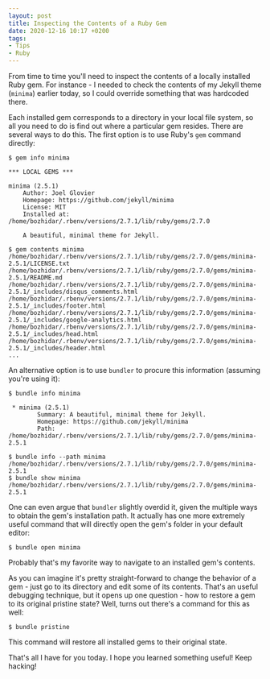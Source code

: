 ```yaml
---
layout: post
title: Inspecting the Contents of a Ruby Gem
date: 2020-12-16 10:17 +0200
tags:
- Tips
- Ruby
---
```


From time to time you'll need to inspect the contents of a locally
installed Ruby gem. For instance - I needed to check the contents
of my Jekyll theme (`minima`) earlier today, so I could override something
that was hardcoded there.

Each installed gem corresponds to a directory
in your local file system, so all you need to do is find out where
a particular gem resides. There are several ways to do this.
The first option is to use Ruby's `gem` command directly:

``` shellsession
$ gem info minima

*** LOCAL GEMS ***

minima (2.5.1)
    Author: Joel Glovier
    Homepage: https://github.com/jekyll/minima
    License: MIT
    Installed at: /home/bozhidar/.rbenv/versions/2.7.1/lib/ruby/gems/2.7.0

    A beautiful, minimal theme for Jekyll.

$ gem contents minima
/home/bozhidar/.rbenv/versions/2.7.1/lib/ruby/gems/2.7.0/gems/minima-2.5.1/LICENSE.txt
/home/bozhidar/.rbenv/versions/2.7.1/lib/ruby/gems/2.7.0/gems/minima-2.5.1/README.md
/home/bozhidar/.rbenv/versions/2.7.1/lib/ruby/gems/2.7.0/gems/minima-2.5.1/_includes/disqus_comments.html
/home/bozhidar/.rbenv/versions/2.7.1/lib/ruby/gems/2.7.0/gems/minima-2.5.1/_includes/footer.html
/home/bozhidar/.rbenv/versions/2.7.1/lib/ruby/gems/2.7.0/gems/minima-2.5.1/_includes/google-analytics.html
/home/bozhidar/.rbenv/versions/2.7.1/lib/ruby/gems/2.7.0/gems/minima-2.5.1/_includes/head.html
/home/bozhidar/.rbenv/versions/2.7.1/lib/ruby/gems/2.7.0/gems/minima-2.5.1/_includes/header.html
...
```

An alternative option is to use `bundler` to procure this information (assuming you're using it):

``` shellsession
$ bundle info minima

 * minima (2.5.1)
        Summary: A beautiful, minimal theme for Jekyll.
        Homepage: https://github.com/jekyll/minima
        Path: /home/bozhidar/.rbenv/versions/2.7.1/lib/ruby/gems/2.7.0/gems/minima-2.5.1

$ bundle info --path minima
/home/bozhidar/.rbenv/versions/2.7.1/lib/ruby/gems/2.7.0/gems/minima-2.5.1
$ bundle show minima
/home/bozhidar/.rbenv/versions/2.7.1/lib/ruby/gems/2.7.0/gems/minima-2.5.1
```

One can even argue that `bundler` slightly overdid it, given the
multiple ways to obtain the gem's installation path. It actually has one more
extremely useful command that will directly open the gem's folder in
your default editor:

``` shellsession
$ bundle open minima
```

Probably that's my favorite way to navigate to an installed gem's contents.

As you can imagine it's pretty straight-forward to change the behavior of a gem - just go to its directory and
edit some of its contents. That's an useful debugging technique, but it opens up one question - how to restore
a gem to its original pristine state? Well, turns out there's a command for this as well:

``` shellsession
$ bundle pristine
```

This command will restore all installed gems to their original state.

That's all I have for you today. I hope you learned something useful! Keep hacking!

